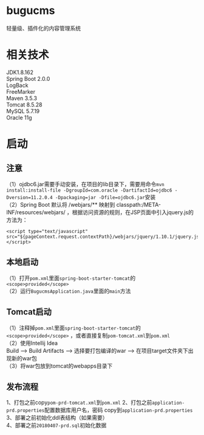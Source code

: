 # bugucms
轻量级、插件化的内容管理系统

# 相关技术
JDK1.8.162   
Spring Boot 2.0.0   
LogBack      
FreeMarker    
Maven 3.5.3      
Tomcat 8.5.28   
MySQL 5.7.19   
Oracle 11g

# 启动
## 注意
（1）ojdbc6.jar需要手动安装，在项目的lib目录下，需要用命令```mvn install:install-file -DgroupId=com.oracle -DartifactId=ojdbc6 -Dversion=11.2.0.4 -Dpackaging=jar -Dfile=ojdbc6.jar```安装        
（2）Spring Boot 默认将 /webjars/** 映射到 classpath:/META-INF/resources/webjars/ ，根据访问资源的规则，在JSP页面中引入jquery.js的方法为：
```
<script type="text/javascript" src="${pageContext.request.contextPath}/webjars/jquery/1.10.1/jquery.js"></script>
```

## 本地启动   
（1）打开``pom.xml``里面```spring-boot-starter-tomcat```的```<scope>provided</scope>```   
（2）运行```BugucmsApplication.java```里面的```main```方法  

## Tomcat启动
（1）注释掉``pom.xml``里面```spring-boot-starter-tomcat```的```<scope>provided</scope>``` ，或者直接复制```pom-tomcat.xml```到```pom.xml```   
（2）使用Intellij Idea  
Build --> Build Artifacts --> 选择要打包编译的war --> 在项目target文件夹下出现新的war包   
（3）将war包放到tomcat的webapps目录下  

## 发布流程
1、打包之前copy``pom-prd-tomcat.xml``到``pom.xml``
2、打包之前``application-prd.properties``配置数据库用户名，密码 copy到``application-prd.properties``  
3、部署之前初始化ddl表结构（如果需要）      
4、部署之前``20180407-prd.sql``初始化数据     
 